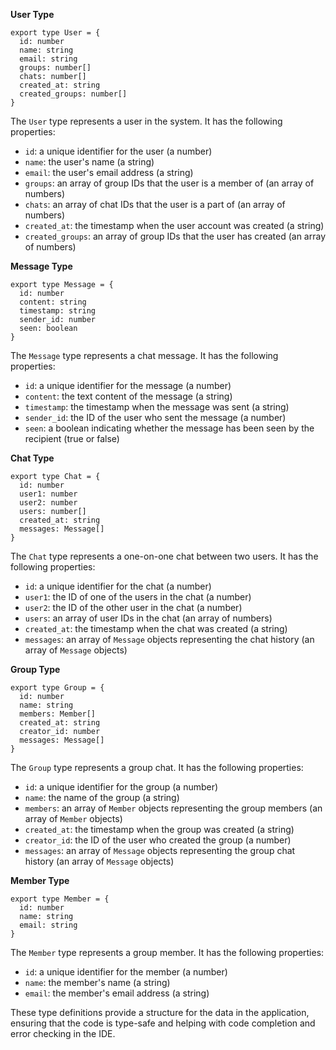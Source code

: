**User Type**
```
export type User = {
  id: number
  name: string
  email: string
  groups: number[]
  chats: number[]
  created_at: string
  created_groups: number[]
}
```
The `User` type represents a user in the system. It has the following properties:

* `id`: a unique identifier for the user (a number)
* `name`: the user's name (a string)
* `email`: the user's email address (a string)
* `groups`: an array of group IDs that the user is a member of (an array of numbers)
* `chats`: an array of chat IDs that the user is a part of (an array of numbers)
* `created_at`: the timestamp when the user account was created (a string)
* `created_groups`: an array of group IDs that the user has created (an array of numbers)

**Message Type**
```
export type Message = {
  id: number
  content: string
  timestamp: string
  sender_id: number
  seen: boolean
}
```
The `Message` type represents a chat message. It has the following properties:

* `id`: a unique identifier for the message (a number)
* `content`: the text content of the message (a string)
* `timestamp`: the timestamp when the message was sent (a string)
* `sender_id`: the ID of the user who sent the message (a number)
* `seen`: a boolean indicating whether the message has been seen by the recipient (true or false)

**Chat Type**
```
export type Chat = {
  id: number
  user1: number
  user2: number
  users: number[]
  created_at: string
  messages: Message[]
}
```
The `Chat` type represents a one-on-one chat between two users. It has the following properties:

* `id`: a unique identifier for the chat (a number)
* `user1`: the ID of one of the users in the chat (a number)
* `user2`: the ID of the other user in the chat (a number)
* `users`: an array of user IDs in the chat (an array of numbers)
* `created_at`: the timestamp when the chat was created (a string)
* `messages`: an array of `Message` objects representing the chat history (an array of `Message` objects)

**Group Type**
```
export type Group = {
  id: number
  name: string
  members: Member[]
  created_at: string
  creator_id: number
  messages: Message[]
}
```
The `Group` type represents a group chat. It has the following properties:

* `id`: a unique identifier for the group (a number)
* `name`: the name of the group (a string)
* `members`: an array of `Member` objects representing the group members (an array of `Member` objects)
* `created_at`: the timestamp when the group was created (a string)
* `creator_id`: the ID of the user who created the group (a number)
* `messages`: an array of `Message` objects representing the group chat history (an array of `Message` objects)

**Member Type**
```
export type Member = {
  id: number
  name: string
  email: string
}
```
The `Member` type represents a group member. It has the following properties:

* `id`: a unique identifier for the member (a number)
* `name`: the member's name (a string)
* `email`: the member's email address (a string)

These type definitions provide a structure for the data in the application, ensuring that the code is type-safe and helping with code completion and error checking in the IDE.
